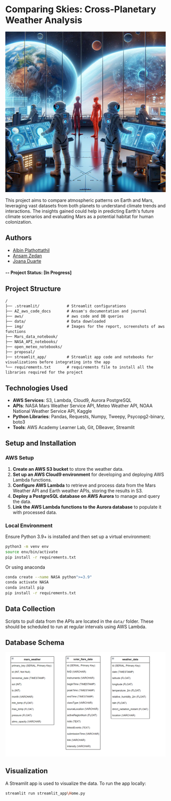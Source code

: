# Comparing Skies: Cross-Planetary Weather Analysis

![alternative text](img/human_martian.png)

This project aims to compare atmospheric patterns on Earth and Mars, leveraging vast datasets from both planets to understand climate trends and interactions. The insights gained could help in predicting Earth's future climate scenarios and evaluating Mars as a potential habitat for human colonization.

## Authors
 - [Albin Plathottathil](https://github.com/albinpla)
 - [Ansam Zedan](https://github.com/ansamz)
 - [Joana Duarte](https://github.com/JDFDuarte)


#### -- Project Status: [In Progress]

## Project Structure

```plaintext
/
├── .streamlit/            # Streamlit configurations
├── AZ_aws_code_docs       # Ansam's documentation and journal
├── aws/                   # aws code and DB queries
├── data/                  # Data downloaded
├── img/                   # Images for the report, screenshots of aws functions
├── Mars_data_notebook/                   
├── NASA_API_notebooks/                   
├── open_meteo_notebooks/
├── proposal/       
├── streamlit_app/         # Streamlit app code and notebooks for visualizations before integrating into the app
└── requirements.txt       # requirements file to install all the libraries required for the project
```

## Technologies Used
- **AWS Services**: S3, Lambda, Cloud9, Aurora PostgreSQL
- **APIs**: NASA Mars Weather Service API, Meteo Weather API, NOAA National Weather Service API, Kaggle
- **Python Libraries**: Pandas, Requests, Numpy, Tweepy, Psycopg2-binary, boto3
- **Tools**: AWS Academy Learner Lab, Git, DBeaver, Streamlit

## Setup and Installation

### AWS Setup
1. **Create an AWS S3 bucket** to store the weather data.
2. **Set up an AWS Cloud9 environment** for developing and deploying AWS Lambda functions.
3. **Configure AWS Lambda** to retrieve and process data from the Mars Weather API and Earth weather APIs, storing the results in S3.
4. **Deploy a PostgreSQL database on AWS Aurora** to manage and query the data.
5. **Link the AWS Lambda functions to the Aurora database** to populate it with processed data.

### Local Environment
Ensure Python 3.9+ is installed and then set up a virtual environment:
```bash
python3 -m venv env
source env/bin/activate
pip install -r requirements.txt
```

Or using anaconda
```bash
conda create --name NASA python">=3.9"
conda activate NASA
conda install pip
pip install -r requirements.txt
```

## Data Collection
Scripts to pull data from the APIs are located in the `data/` folder. These should be scheduled to run at regular intervals using AWS Lambda.

## Database Schema
![alternative text](img/table_structure.png)


## Visualization
A Streamlit app is used to visualize the data. To run the app locally:
```bash
streamlit run streamlit_app\Home.py
```
